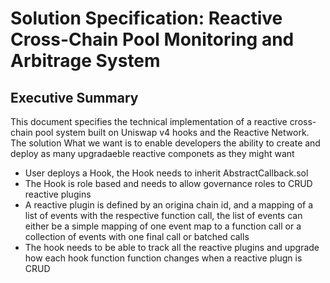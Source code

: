 # Solution Specification: Reactive Cross-Chain Pool Monitoring and Arbitrage System

## Executive Summary

This document specifies the technical implementation of a reactive cross-chain pool system built on Uniswap v4 hooks and the Reactive Network. The solution
What we want is to enable developers the ability to create and deploy as many upgradaeble reactive componets as they might want

- User deploys a Hook, the Hook needs to inherit AbstractCallback.sol
- The Hook is role based and needs to allow governance roles to CRUD reactive plugins
- A reactive plugin is defined by an origina chain id, and a mapping of a list of events with the respective function call, the list of events can either be a simple mapping of one event map to a function call or a collection of events with one final call or batched calls
- The hook needs to be able to track all the reactive plugins and upgrade how each hook function function changes when a reactive plugn is CRUD
